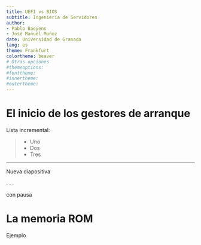 ```yaml
---
title: UEFI vs BIOS
subtitle: Ingeniería de Servidores
author: 
- Pablo Baeyens
- José Manuel Muñoz
date: Universidad de Granada
lang: es
theme: Frankfurt
colortheme: beaver
# Otras opciones
#themeoptions:
#fonttheme:
#innertheme:
#outertheme:
---
```


# El inicio de los gestores de arranque

Lista incremental:

> - Uno
> - Dos
> - Tres

-------

Nueva diapositiva

. . .

con pausa

# La memoria ROM

Ejemplo
